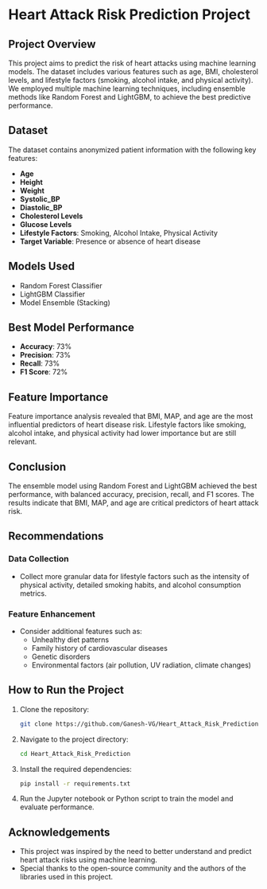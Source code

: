 # Heart Attack Risk Prediction Project

## Project Overview
This project aims to predict the risk of heart attacks using machine learning models. The dataset includes various features such as age, BMI, cholesterol levels, and lifestyle factors (smoking, alcohol intake, and physical activity). We employed multiple machine learning techniques, including ensemble methods like Random Forest and LightGBM, to achieve the best predictive performance.

## Dataset
The dataset contains anonymized patient information with the following key features:
- **Age**
- **Height**
- **Weight**
- **Systolic_BP**
- **Diastolic_BP**
- **Cholesterol Levels**
- **Glucose Levels**
- **Lifestyle Factors**: Smoking, Alcohol Intake, Physical Activity
- **Target Variable**: Presence or absence of heart disease

## Models Used
- Random Forest Classifier
- LightGBM Classifier
- Model Ensemble (Stacking)

## Best Model Performance
- **Accuracy**: 73%
- **Precision**: 73%
- **Recall**: 73%
- **F1 Score**: 72%

## Feature Importance
Feature importance analysis revealed that BMI, MAP, and age are the most influential predictors of heart disease risk. Lifestyle factors like smoking, alcohol intake, and physical activity had lower importance but are still relevant.

## Conclusion
The ensemble model using Random Forest and LightGBM achieved the best performance, with balanced accuracy, precision, recall, and F1 scores. The results indicate that BMI, MAP, and age are critical predictors of heart attack risk.

## Recommendations
### Data Collection
- Collect more granular data for lifestyle factors such as the intensity of physical activity, detailed smoking habits, and alcohol consumption metrics.

### Feature Enhancement
- Consider additional features such as:
  - Unhealthy diet patterns
  - Family history of cardiovascular diseases
  - Genetic disorders
  - Environmental factors (air pollution, UV radiation, climate changes)

## How to Run the Project
1. Clone the repository:
   ```bash
   git clone https://github.com/Ganesh-VG/Heart_Attack_Risk_Prediction.git
   ```
2. Navigate to the project directory:
   ```bash
   cd Heart_Attack_Risk_Prediction
   ```
3. Install the required dependencies:
   ```bash
   pip install -r requirements.txt
   ```
4. Run the Jupyter notebook or Python script to train the model and evaluate performance.

## Acknowledgements
- This project was inspired by the need to better understand and predict heart attack risks using machine learning.
- Special thanks to the open-source community and the authors of the libraries used in this project.



